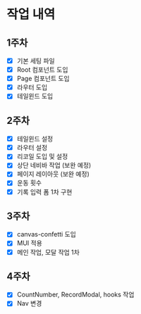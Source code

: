 # 작업 내역

## 1주차
- [x] 기본 세팅 파일
- [x] Root 컴포넌트 도입
- [x] Page 컴포넌트 도입
- [x] 라우터 도입
- [x] 테일윈드 도입

## 2주차
- [x] 테일윈드 설정
- [x] 라우터 설정
- [x] 리코일 도입 및 설정
- [x] 상단 네비바 작업 (보완 예정)
- [x] 페이지 레이아웃 (보완 예정)
- [x] 운동 횟수
- [x] 기록 입력 폼 1차 구현

## 3주차
- [x] canvas-confetti 도입
- [x] MUI 적용
- [x] 메인 작업, 모달 작업 1차

## 4주차
- [x] CountNumber, RecordModal, hooks 작업
- [x] Nav 변경